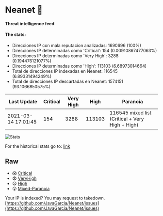 # Neanet :hocho:
#### Threat intelligence feed
#### The stats:

- Direcciones IP con mala reputacion analizadas: 1690696 (100%)
- Direcciones IP determinadas como 'Critical':  154 (0.00910867477063%)
- Direcciones IP determinadas como 'Very High':  3288 (0.194476121077%)
- Direcciones IP determinadas como 'High':  113103 (6.68973014664)
- Total de direcciones IP indexadas en Neanet:  116545 (6.89331494249%)
- Total de direcciones IP descartadas en Neanet:  1574151 (93.1066850575%)

| Last Update | Critical | Very High | High | Paranoia |
| --- | --- | --- | --- | --- |
| 2021-03-14 17:01:45 | 154 | 3288 | 113103 | 116545 mixed list (Critical + Very High + High)|

![Stats](https://docs.google.com/spreadsheets/d/e/2PACX-1vSnaNMIXVabIpDJjufMlzH7poXnshF3mgd8Is1g9ytUEzVsP5my4Trn8f-xkoLLQ38xpL3HtmUexLo6/pubchart?oid=501124687&format=image)

For the historical stats go to: [link](/stats.csv)
## Raw
- :scream: [Critical](https://raw.githubusercontent.com/JavaGarcia/Neanet/master/blacklists/neanet_critical.txt)
- :fearful: [VeryHigh](https://raw.githubusercontent.com/JavaGarcia/Neanet/master/blacklists/neanet_veryHigh.txtt)
- :frowning: [High](https://raw.githubusercontent.com/JavaGarcia/Neanet/master/blacklists/neanet_high.txt)
- :dizzy_face: [Mixed-Paranoia](https://raw.githubusercontent.com/JavaGarcia/Neanet/master/blacklists/neanet_all.txt)


Your IP is indexed? You may request to takedown. [https://github.com/JavaGarcia/Neanet/issues](https://github.com/JavaGarcia/Neanet/issues)






























































































































































































































































































































































































































































































































































































































































































































































































































































































































































































































































































































































































































































































































































































































































































































































































































































































































































































































































































































































































































































































































































































































































































































































































































































































































































































































































































































































































































































































































































































































































































































































































































































































































































































































































































































































































































































































































































































































































































































































































































































































































































































































































































































































































































































































































































































































































































































































































































































































































































































































































